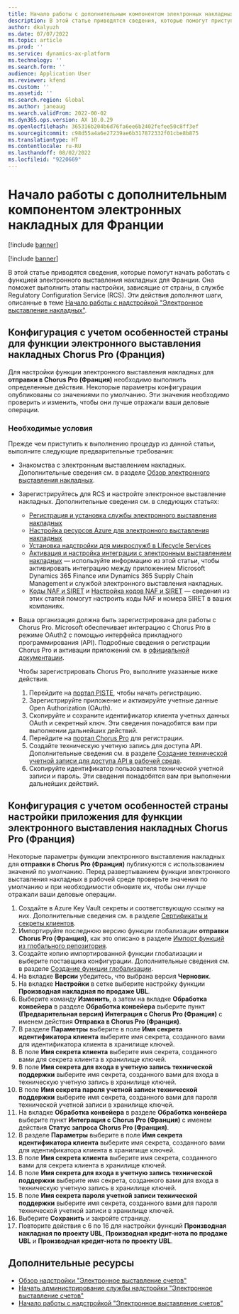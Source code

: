 ```yaml
---
title: Начало работы с дополнительным компонентом электронных накладных для Франции
description: В этой статье приводятся сведения, которые помогут приступить к работе с дополнительным компонентом электронного выставления накладных для Франции.
author: dkalyuzh
ms.date: 07/07/2022
ms.topic: article
ms.prod: ''
ms.service: dynamics-ax-platform
ms.technology: ''
ms.search.form: ''
audience: Application User
ms.reviewer: kfend
ms.custom: ''
ms.assetid: ''
ms.search.region: Global
ms.author: janeaug
ms.search.validFrom: 2022-00-02
ms.dyn365.ops.version: AX 10.0.29
ms.openlocfilehash: 365316b204b6d76fa6ee6b2402fefee50c8ff3ef
ms.sourcegitcommit: c98d55a4a6e27239ae6b317872332f01cbe8b875
ms.translationtype: HT
ms.contentlocale: ru-RU
ms.lasthandoff: 08/02/2022
ms.locfileid: "9220669"
---
```

# <a name="get-started-with-the-electronic-invoicing-add-on-for-france"></a>Начало работы с дополнительным компонентом электронных накладных для Франции

[!include [banner](../includes/banner.md)]

[!include [banner](../includes/preview-banner.md)]

В этой статье приводятся сведения, которые помогут начать работать с функцией электронного выставления накладных для Франции. Она поможет выполнить этапы настройки, зависящие от страны, в службе Regulatory Configuration Service (RCS). Эти действия дополняют шаги, описанные в теме [Начало работы с надстройкой "Электронное выставление накладных"](e-invoicing-get-started.md).

## <a name="country-specific-configuration-for-french-chorus-pro-submission-fr-electronic-invoicing-feature"></a>Конфигурация с учетом особенностей страны для функции электронного выставления накладных Chorus Pro (Франция)

Для настройки функции электронного выставления накладных для **отправки в Chorus Pro (Франция)** необходимо выполнить определенные действия. Некоторые параметры конфигурации опубликованы со значениями по умолчанию. Эти значения необходимо проверить и изменить, чтобы они лучше отражали ваши деловые операции.

### <a name="prerequisites"></a>Необходимые условия

Прежде чем приступить к выполнению процедур из данной статьи, выполните следующие предварительные требования:

- Знакомства с электронным выставлением накладных. Дополнительные сведения см. в разделе [Обзор электронного выставления накладных](e-invoicing-service-overview.md).
- Зарегистрируйтесь для RCS и настройте электронное выставление накладных. Дополнительные сведения см. в следующих статьях:

    - [Регистрация и установка службы электронного выставления накладных](e-invoicing-sign-up-install.md)
    - [Настройка ресурсов Azure для электронного выставления накладных](e-invoicing-set-up-azure-resources.md)
    - [Установка надстройки для микрослужб в Lifecycle Services](e-invoicing-install-add-in-microservices-lcs.md)
    - [Активация и настройка интеграции с электронным выставлением накладных](e-invoicing-activate-setup-integration.md) — используйте информацию из этой статьи, чтобы активировать интеграцию между приложением Microsoft Dynamics 365 Finance или Dynamics 365 Supply Chain Management и службой электронного выставления накладных.
    - [Коды NAF и SIRET](emea-fra-naf-codes-siret-numbers.md) и [Настройка кодов NAF и SIRET](tasks/fr-00003-naf-codes-siret-numbers.md) — сведения из этих статей помогут настроить коды NAF и номера SIRET в ваших компаниях. 

- Ваша организация должна быть зарегистрирована для работы с Chorus Pro. Microsoft обеспечивает интеграцию с Chorus Pro в режиме OAuth2 с помощью интерфейса прикладного программирования (API). Подробные сведения о регистрации Chorus Pro и активации приложений см. в [официальной документации](https://communaute.chorus-pro.gouv.fr/documentation/help-for-api-developers-in-oauth2-mode/).

    Чтобы зарегистрировать Chorus Pro, выполните указанные ниже действия.

    1. Перейдите на [портал PISTE](https://piste.gouv.fr/en/component/apiportal/registration), чтобы начать регистрацию. 
    2. Зарегистрируйте приложение и активируйте учетные данные Open Authorization (OAuth).
    3. Скопируйте и сохраните идентификатор клиента учетных данных OAuth и секретный ключ. Эти сведения понадобятся вам при выполнении дальнейших действий.
    4. Перейдите на [портал Chorus Pro](https://portail.chorus-pro.gouv.fr/aife_csm/?id=aife_enrollment) для регистрации. 
    5. Создайте техническую учетную запись для доступа API. Дополнительные сведения см. в разделе [Создание технической учетной записи для доступа API в рабочей среде](https://communaute.chorus-pro.gouv.fr/documentation/creation-of-a-technical-account-for-an-api-access-in-production/).
    6. Скопируйте идентификатор пользователя технической учетной записи и пароль. Эти сведения понадобятся вам при выполнении дальнейших действий.

## <a name="country-specific-configuration-of-the-application-setup-for-the-french-chorus-pro-submission-fr-electronic-invoicing-feature"></a>Конфигурация с учетом особенностей страны настройки приложения для функции электронного выставления накладных Chorus Pro (Франция)

Некоторые параметры функции электронного выставления накладных для **отправки в Chorus Pro (Франция)** публикуются с использованием значений по умолчанию. Перед развертыванием функции электронного выставления накладных в рабочей среде проверьте значения по умолчанию и при необходимости обновите их, чтобы они лучше отражали ваши деловые операции.

1. Создайте в Azure Key Vault секреты и соответствующую ссылку на них. Дополнительные сведения см. в разделе [Сертификаты и секреты клиентов](e-invoicing-customer-certificates-secrets.md).
2. Импортируйте последнюю версию функции глобализации **отправки Chorus Pro (Франция)**, как это описано в разделе [Импорт функций из глобального репозитория](e-invoicing-import-feature-global-repository.md).
3. Создайте копию импортированной функции глобализации и выберите поставщика конфигурации. Дополнительные сведения см. в разделе [Создание функции глобализации](e-invoicing-create-new-globalization-feature.md).
4. На вкладке **Версии** убедитесь, что выбрана версия **Черновик**.
5. На вкладке **Настройки** в сетке выберите настройку функции **Производная накладная по продаже UBL**.
6. Выберите команду **Изменить**, а затем на вкладке **Обработка конвейера** в разделе **Обработка конвейера** выберите пункт **(Предварительная версия) Интеграция с Chorus Pro (Франция)** с именем действия **Отправка в Chorus Pro (Франция)**.
7. В разделе **Параметры** выберите в поле **Имя секрета идентификатора клиента** выберите имя секрета, созданного вами для идентификатора клиента в хранилище ключей.
8. В поле **Имя секрета клиента** выберите имя секрета, созданного вами для секрета клиента в хранилище ключей.
9. В поле **Имя секрета для входа в учетную запись технической поддержки** выберите имя секрета, созданного вами для входа в техническую учетную запись в хранилище ключей.
10. В поле **Имя секрета пароля учетной записи технической поддержки** выберите имя секрета, созданного вами для пароля технической учетной записи в хранилище ключей.
11. На вкладке **Обработка конвейера** в разделе **Обработка конвейера** выберите пункт **Интеграция с Chorus Pro (Франция)** с именем действия **Статус запроса Chorus Pro (Франция)**.
12. В разделе **Параметры** выберите в поле **Имя секрета идентификатора клиента** выберите имя секрета, созданного вами для идентификатора клиента в хранилище ключей.
13. В поле **Имя секрета клиента** выберите имя секрета, созданного вами для секрета клиента в хранилище ключей.
14. В поле **Имя секрета для входа в учетную запись технической поддержки** выберите имя секрета, созданного вами для входа в техническую учетную запись в хранилище ключей.
15. В поле **Имя секрета пароля учетной записи технической поддержки** выберите имя секрета, созданного вами для пароля технической учетной записи в хранилище ключей.
16. Выберите **Сохранить** и закройте страницу.
17. Повторите действия с 6 по 16 для настройки функций **Производная накладная по проекту UBL**, **Производная кредит-нота по продаже UBL** и **Производная кредит-нота по проекту UBL**.

## <a name="additional-resources"></a>Дополнительные ресурсы

- [Обзор надстройки "Электронное выставление счетов"](e-invoicing-service-overview.md)
- [Начать администрирование службы надстройки "Электронное выставление счетов"](e-invoicing-get-started-service-administration.md)
- [Начало работы с надстройкой "Электронное выставление счетов"](e-invoicing-get-started.md)
